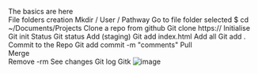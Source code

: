 The basics are here   
File folders creation 	Mkdir / User / Pathway 
Go to file folder selected 	$ cd ~/Documents/Projects
Clone a repo from github	Git clone https://
Initialise 	Git init 
Status 	Git status 
Add (staging) 	Git add index.html 
Add all 	Git add .
Commit to the Repo 	Git add commit -m "comments"
Pull 	
Merge 	
Remove 	-rm 
See changes 	Git log 
	Gitk
![image](https://github.com/user-attachments/assets/1e622ed4-e767-4882-991f-c75b9c529e2f)
